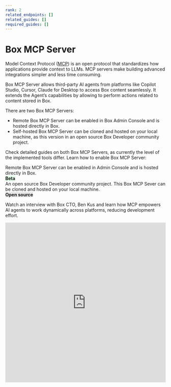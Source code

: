 ```yaml
---
rank: 2
related_endpoints: []
related_guides: []
required_guides: []
---
```


# Box MCP Server

Model Context Protocol ([MCP](https://modelcontextprotocol.io/introduction)) is an open protocol that standardizes how applications provide context to LLMs. MCP servers make building advanced integrations simpler and less time consuming.

Box MCP Server allows third-party AI agents from platforms like Copilot Studio, Cursor, Claude for Desktop to access Box content seamlessly. It extends the Agent’s capabilities by allowing to perform actions related to content stored in Box.

There are two Box MCP Servers:

- Remote Box MCP Server can be enabled in Box Admin Console and is hosted directly in Box.
- Self-hosted Box MCP Server can be cloned and hosted on your local machine, as this version in an open source Box Developer community project. 

Check detailed guides on both Box MCP Servers, as currently the level of the implemented tools differ. Learn how to enable Box MCP Server:

<TileGrid rows="2">
  <Tile type="mcp" title="Remote Box MCP server" href="/guides/box-mcp/remote">
    Remote Box MCP Server can be enabled in Admin Console and is hosted directly in Box.
    <div>
    <strong style="background-color: #e1ffe7">Beta</strong>
    </div>
  </Tile>
  <Tile type="mcp" title="Self-hosted Box MCP server" href="/guides/box-mcp/self-hosted">
    An open source Box Developer community project. This Box MCP Sever can be cloned and hosted on your local machine.
    <div>
    <strong style="background-color: #e8e8e8">Open source</strong>
    </div>
  </Tile>
</TileGrid>

Watch an interview with Box CTO, Ben Kus and learn how MCP empowers AI agents to work dynamically across platforms, reducing development effort.

<iframe width="100%" height="500" src="https://www.youtube.com/embed/u_y5_y9JGg4?si=PY2__LklwsGWwiAD" title="MCP: The API standard that makes AI actionable for enterprises | Box AI Explainer Series EP4 with Ben Kus, Box CTO" frameborder="0" allow="accelerometer; clipboard-write; encrypted-media; gyroscope; picture-in-picture; web-share" referrerpolicy="strict-origin-when-cross-origin" allowfullscreen></iframe>